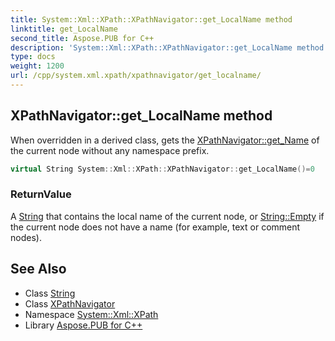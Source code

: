 ```yaml
---
title: System::Xml::XPath::XPathNavigator::get_LocalName method
linktitle: get_LocalName
second_title: Aspose.PUB for C++
description: 'System::Xml::XPath::XPathNavigator::get_LocalName method. When overridden in a derived class, gets the XPathNavigator::get_Name of the current node without any namespace prefix in C++.'
type: docs
weight: 1200
url: /cpp/system.xml.xpath/xpathnavigator/get_localname/
---
```

## XPathNavigator::get_LocalName method


When overridden in a derived class, gets the [XPathNavigator::get_Name](../get_name/) of the current node without any namespace prefix.

```cpp
virtual String System::Xml::XPath::XPathNavigator::get_LocalName()=0
```


### ReturnValue

A [String](../../../system/string/) that contains the local name of the current node, or [String::Empty](../../../system/string/empty/) if the current node does not have a name (for example, text or comment nodes).

## See Also

* Class [String](../../../system/string/)
* Class [XPathNavigator](../)
* Namespace [System::Xml::XPath](../../)
* Library [Aspose.PUB for C++](../../../)
